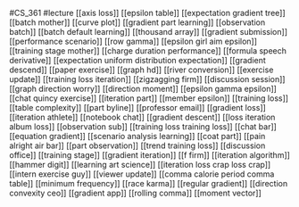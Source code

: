#CS_361
#lecture
[[axis loss]]
[[epsilon table]]
[[expectation gradient tree]]
[[batch mother]]
[[curve plot]]
[[gradient part learning]]
[[observation batch]]
[[batch default learning]]
[[thousand array]]
[[gradient submission]]
[[performance scenario]]
[[row gamma]]
[[epsilon girl aim epsilon]]
[[training stage mother]]
[[charge duration performance]]
[[formula speech derivative]]
[[expectation uniform distribution expectation]]
[[gradient descend]]
[[paper exercise]]
[[graph hd]]
[[river conversion]]
[[exercise update]]
[[training loss iteration]]
[[zigzagging firm]]
[[discussion session]]
[[graph direction worry]]
[[direction moment]]
[[epsilon gamma epsilon]]
[[chat quincy exercise]]
[[iteration part]]
[[member epsilon]]
[[training loss]]
[[table complexity]]
[[part byline]]
[[professor email]]
[[gradient loss]]
[[iteration athlete]]
[[notebook chat]]
[[gradient descent]]
[[loss iteration album loss]]
[[observation sub]]
[[training loss training loss]]
[[chat bar]]
[[equation gradient]]
[[scenario analysis learning]]
[[coat part]]
[[pain alright air bar]]
[[part observation]]
[[trend training loss]]
[[discussion office]]
[[training stage]]
[[gradient iteration]]
[[f firm]]
[[iteration algorithm]]
[[hammer digit]]
[[learning art science]]
[[iteration loss crap loss crap]]
[[intern exercise guy]]
[[viewer update]]
[[comma calorie period comma table]]
[[minimum frequency]]
[[race karma]]
[[regular gradient]]
[[direction convexity ceo]]
[[gradient app]]
[[rolling comma]]
[[moment vector]]
